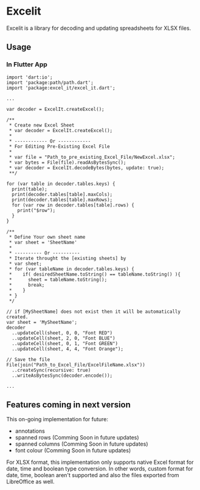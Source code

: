 # Excelit

Excelit is a library for decoding and updating spreadsheets for XLSX files.

## Usage

### In Flutter App

    import 'dart:io';
    import 'package:path/path.dart';
    import 'package:excel_it/excel_it.dart';

    ...

    var decoder = ExcelIt.createExcel();

    /**
     * Create new Excel Sheet
     * var decoder = ExcelIt.createExcel();
     * 
     * ------------ Or ------------
     * For Editing Pre-Existing Excel File
     * 
     * var file = "Path_to_pre_existing_Excel_File/NewExcel.xlsx";
     * var bytes = File(file).readAsBytesSync();
     * var decoder = ExcelIt.decodeBytes(bytes, update: true);
     **/
     
    for (var table in decoder.tables.keys) {
      print(table);
      print(decoder.tables[table].maxCols);
      print(decoder.tables[table].maxRows);
      for (var row in decoder.tables[table].rows) {
        print("$row");
      }
    }

    /**
     * Define Your own sheet name
     * var sheet = 'SheetName'
     * 
     * ---------- Or ----------
     * Iterate throught the [existing sheets] by
     * var sheet;
     * for (var tableName in decoder.tables.keys) {
     *    if( desiredSheetName.toString() == tableName.toString() ){
     *      sheet = tableName.toString();
     *      break;
     *    }
     * }
     */

    // if [MySheetName] does not exist then it will be automatically created.
    var sheet = 'MySheetName';
    decoder
      ..updateCell(sheet, 0, 0, "Font RED")
      ..updateCell(sheet, 2, 0, "Font BLUE")
      ..updateCell(sheet, 0, 1, "Font GREEN")
      ..updateCell(sheet, 4, 4, "Font Orange");
    
    // Save the file
    File(join("Path_to_Excel_File/ExcelFileName.xlsx"))
      ..createSync(recursive: true)
      ..writeAsBytesSync(decoder.encode());
    
    ...

## Features coming in next version
This on-going implementation for future:
- annotations
- spanned rows (Comming Soon in future updates)
- spanned columns (Comming Soon in future updates)
- font colour (Comming Soon in future updates)

For XLSX format, this implementation only supports native Excel format for date, time and boolean type conversion.
In other words, custom format for date, time, boolean aren't supported and also the files exported from LibreOffice as well.